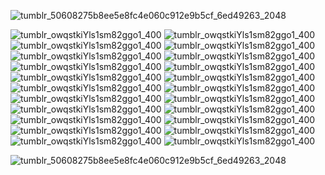 ![tumblr_50608275b8ee5e8fc4e060c912e9b5cf_6ed49263_2048](https://github.com/user-attachments/assets/95bc07b3-e624-4a20-8629-a8ac3170770a)



   ![tumblr_owqstkiYls1sm82ggo1_400](https://github.com/user-attachments/assets/93239aba-90f4-421a-93af-2daa335470b3)   ![tumblr_owqstkiYls1sm82ggo1_400](https://github.com/user-attachments/assets/93239aba-90f4-421a-93af-2daa335470b3)   ![tumblr_owqstkiYls1sm82ggo1_400](https://github.com/user-attachments/assets/93239aba-90f4-421a-93af-2daa335470b3)   ![tumblr_owqstkiYls1sm82ggo1_400](https://github.com/user-attachments/assets/93239aba-90f4-421a-93af-2daa335470b3)   ![tumblr_owqstkiYls1sm82ggo1_400](https://github.com/user-attachments/assets/93239aba-90f4-421a-93af-2daa335470b3)   ![tumblr_owqstkiYls1sm82ggo1_400](https://github.com/user-attachments/assets/93239aba-90f4-421a-93af-2daa335470b3)   ![tumblr_owqstkiYls1sm82ggo1_400](https://github.com/user-attachments/assets/93239aba-90f4-421a-93af-2daa335470b3)   ![tumblr_owqstkiYls1sm82ggo1_400](https://github.com/user-attachments/assets/93239aba-90f4-421a-93af-2daa335470b3)   ![tumblr_owqstkiYls1sm82ggo1_400](https://github.com/user-attachments/assets/93239aba-90f4-421a-93af-2daa335470b3)   ![tumblr_owqstkiYls1sm82ggo1_400](https://github.com/user-attachments/assets/93239aba-90f4-421a-93af-2daa335470b3)   ![tumblr_owqstkiYls1sm82ggo1_400](https://github.com/user-attachments/assets/93239aba-90f4-421a-93af-2daa335470b3)   ![tumblr_owqstkiYls1sm82ggo1_400](https://github.com/user-attachments/assets/93239aba-90f4-421a-93af-2daa335470b3)   ![tumblr_owqstkiYls1sm82ggo1_400](https://github.com/user-attachments/assets/93239aba-90f4-421a-93af-2daa335470b3)   ![tumblr_owqstkiYls1sm82ggo1_400](https://github.com/user-attachments/assets/93239aba-90f4-421a-93af-2daa335470b3)   ![tumblr_owqstkiYls1sm82ggo1_400](https://github.com/user-attachments/assets/93239aba-90f4-421a-93af-2daa335470b3)   ![tumblr_owqstkiYls1sm82ggo1_400](https://github.com/user-attachments/assets/93239aba-90f4-421a-93af-2daa335470b3)   ![tumblr_owqstkiYls1sm82ggo1_400](https://github.com/user-attachments/assets/93239aba-90f4-421a-93af-2daa335470b3)   ![tumblr_owqstkiYls1sm82ggo1_400](https://github.com/user-attachments/assets/93239aba-90f4-421a-93af-2daa335470b3)   ![tumblr_owqstkiYls1sm82ggo1_400](https://github.com/user-attachments/assets/93239aba-90f4-421a-93af-2daa335470b3)   ![tumblr_owqstkiYls1sm82ggo1_400](https://github.com/user-attachments/assets/93239aba-90f4-421a-93af-2daa335470b3)   ![tumblr_owqstkiYls1sm82ggo1_400](https://github.com/user-attachments/assets/93239aba-90f4-421a-93af-2daa335470b3)   ![tumblr_owqstkiYls1sm82ggo1_400](https://github.com/user-attachments/assets/93239aba-90f4-421a-93af-2daa335470b3)


![tumblr_50608275b8ee5e8fc4e060c912e9b5cf_6ed49263_2048](https://github.com/user-attachments/assets/95bc07b3-e624-4a20-8629-a8ac3170770a)
